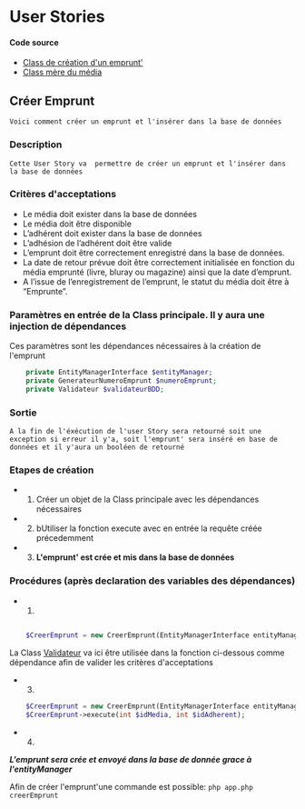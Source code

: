 # User Stories
#### Code source
* [Class de création d'un emprunt'](../../src/UserStories/CreerEmprunt/CreerEmprunt.php)
* [Class mère du média](../../src/entity/Media.php)

## Créer Emprunt
``` Voici comment créer un emprunt et l'insérer dans la base de données ```
### Description
``
Cette User Story va  permettre de créer un emprunt et l'insérer dans la base de données
``
### Critères d'acceptations

* Le média doit exister dans la base de données
* Le média doit être disponible
* L’adhérent doit exister dans la base de données
 * L’adhésion de l’adhérent doit être valide
 * L’emprunt doit être correctement enregistré dans la base de données. 
 * La date de retour prévue doit être correctement initialisée en fonction du média emprunté (livre, bluray ou magazine) ainsi que la date d’emprunt.
 * A l’issue de l’enregistrement de l’emprunt, le statut du média doit être à “Emprunte”.

### Paramètres en entrée de la Class principale. Il y aura une injection de dépendances
Ces paramètres sont les dépendances nécessaires à la création de l'emprunt
```php
    private EntityManagerInterface $entityManager;
    private GenerateurNumeroEmprunt $numeroEmprunt;
    private Validateur $validateurBDD;
```

### Sortie
``
A la fin de l'éxécution de l'user Story sera retourné soit une exception si erreur il y'a, soit l'emprunt' sera inséré en base de données et il y'aura un booléen de retourné
``

### Etapes de création
* 1. Créer un objet de la Class principale avec les dépendances nécessaires
* 2. bUtiliser la fonction execute avec en entrée la requête créée précedemment
* 3. **L'emprunt' est crée et mis dans la base de données**

### Procédures (après declaration des variables des dépendances)

* 1.

```php
    
    $CreerEmprunt = new CreerEmprunt(EntityManagerInterface entityManager,Validateur $validateurBDD,GenerateurNumeroEmprunt $generateurNumeroEmprunt);
```
La Class [Validateur](../../src/Validateurs/Validateur.php) va ici être utilisée dans la fonction ci-dessous comme dépendance afin de valider les critères d'acceptations

* 3.

```php
    $CreerEmprunt = new CreerEmprunt(EntityManagerInterface entityManager,Validateur $validateurBDD,GenerateurNumeroEmprunt $generateurNumeroEmprunt);
    $CreerEmprunt->execute(int $idMedia, int $idAdherent);
```
* 4.
**_L'emprunt sera crée et envoyé dans la base de donnée grace à l'entityManager_**

Afin de créer l'emprunt'une commande est possible: `php app.php creerEmprunt`








